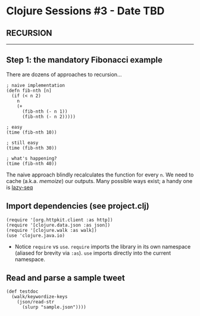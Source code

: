 # Clojure Sessions #3 - Date TBD
## RECURSION
***
## Step 1: the mandatory Fibonacci example

There are dozens of approaches to recursion...

    ; naive implementation
    (defn fib-nth [n]
      (if (< n 2)
        n
        (+
          (fib-nth (- n 1))
          (fib-nth (- n 2)))))

    ; easy
    (time (fib-nth 10))

    ; still easy
    (time (fib-nth 30))

    ; what's happening?
    (time (fib-nth 40))

The naive approach blindly recalculates the function for every `n`. We need to cache (a.k.a. _memoize_) our outputs. Many possible ways exist; a handy one is [lazy-seq](https://clojuredocs.org/clojure.core/lazy-seq)  


## Import dependencies (see project.clj)

    (require '[org.httpkit.client :as http])
    (require '[clojure.data.json :as json])
    (require '[clojure.walk :as walk])
    (use 'clojure.java.io)

* Notice `require` vs `use`. `require` imports the library in its own namespace (aliased for brevity via `:as`). `use` imports directly into the current namespace.

## Read and parse a sample tweet

    (def testdoc
      (walk/keywordize-keys
        (json/read-str
          (slurp "sample.json"))))
